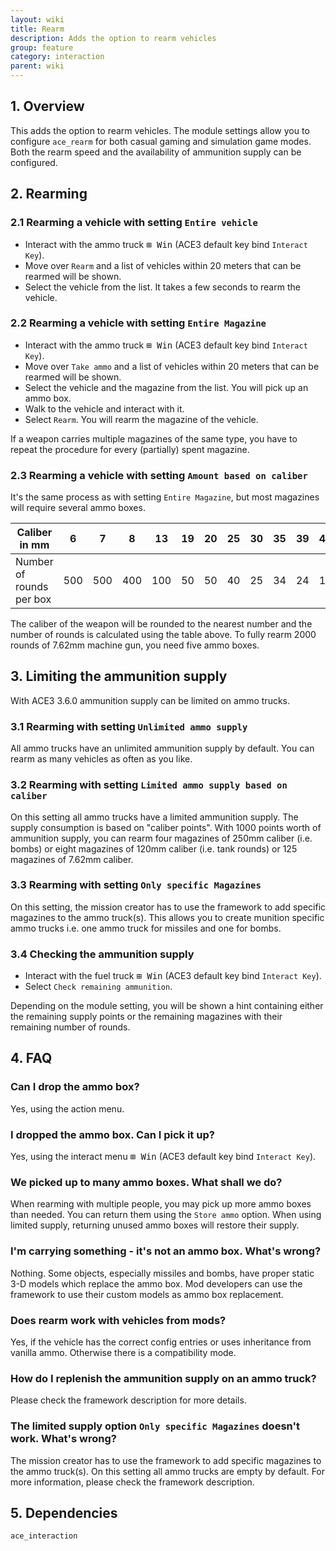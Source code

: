 ```yaml
---
layout: wiki
title: Rearm
description: Adds the option to rearm vehicles
group: feature
category: interaction
parent: wiki
---
```


## 1. Overview

This adds the option to rearm vehicles. The module settings allow you to configure `ace_rearm` for both casual gaming and simulation game modes. Both the rearm speed and the availability of ammunition supply can be configured.

## 2. Rearming

### 2.1 Rearming a vehicle with setting `Entire vehicle`
- Interact with the ammo truck <kbd>⊞&nbsp;Win</kbd> (ACE3 default key bind `Interact Key`).
- Move over `Rearm` and a list of vehicles within 20 meters that can be rearmed will be shown.
- Select the vehicle from the list. It takes a few seconds to rearm the vehicle.

### 2.2 Rearming a vehicle with setting `Entire Magazine`
- Interact with the ammo truck <kbd>⊞&nbsp;Win</kbd> (ACE3 default key bind `Interact Key`).
- Move over `Take ammo` and a list of vehicles within 20 meters that can be rearmed will be shown.
- Select the vehicle and the magazine from the list. You will pick up an ammo box.
- Walk to the vehicle and interact with it.
- Select `Rearm`. You will rearm the magazine of the vehicle.

If a weapon carries multiple magazines of the same type, you have to repeat the procedure for every (partially) spent magazine.

### 2.3 Rearming a vehicle with setting `Amount based on caliber`
It's the same process as with setting `Entire Magazine`, but most magazines will require several ammo boxes.

| Caliber in mm            |   6 |   7 |   8 |  13 | 19 | 20 | 25 | 30 | 35 | 39 | 40 | 60 | 70 | 80 | 82 | 100 | 105 | 120 | 122 | 125 | 155 | 230 | 250 |
|--------------------------|-----|-----|-----|-----|----|----|----|----|----|----|----|----|----|----|----|-----|-----|-----|-----|-----|-----|-----|-----|
| Number of rounds per box | 500 | 500 | 400 | 100 | 50 | 50 | 40 | 25 | 34 | 24 | 10 |  2 |  2 |  2 |  2 |   1 |   1 |   1 |   1 |   1 |   1 |   1 |   1 |

The caliber of the weapon will be rounded to the nearest number and the number of rounds is calculated using the table above.
To fully rearm 2000 rounds of 7.62mm machine gun, you need five ammo boxes.

## 3. Limiting the ammunition supply
With ACE3 3.6.0 ammunition supply can be limited on ammo trucks.

### 3.1 Rearming with setting `Unlimited ammo supply`
All ammo trucks have an unlimited ammunition supply by default. You can rearm as many vehicles as often as you like.

### 3.2 Rearming with setting `Limited ammo supply based on caliber`
On this setting all ammo trucks have a limited ammunition supply. The supply consumption is based on "caliber points". With 1000 points worth of ammunition supply, you can rearm four magazines of 250mm caliber (i.e. bombs) or eight magazines of 120mm caliber (i.e. tank rounds) or 125 magazines of 7.62mm caliber.

### 3.3 Rearming with setting `Only specific Magazines`
On this setting, the mission creator has to use the framework to add specific magazines to the ammo truck(s). This allows you to create munition specific ammo trucks i.e. one ammo truck for missiles and one for bombs.

### 3.4 Checking the ammunition supply
- Interact with the fuel truck <kbd>⊞&nbsp;Win</kbd> (ACE3 default key bind `Interact Key`).
- Select `Check remaining ammunition`.

Depending on the module setting, you will be shown a hint containing either the remaining supply points or the remaining magazines with their remaining number of rounds.

## 4. FAQ

### Can I drop the ammo box?
Yes, using the action menu.

### I dropped the ammo box. Can I pick it up?
Yes, using the interact menu <kbd>⊞&nbsp;Win</kbd> (ACE3 default key bind `Interact Key`).

### We picked up to many ammo boxes. What shall we do?
When rearming with multiple people, you may pick up more ammo boxes than needed. You can return them using the `Store ammo` option. When using limited supply, returning unused ammo boxes will restore their supply.

### I'm carrying something - it's not an ammo box. What's wrong?
Nothing. Some objects, especially missiles and bombs, have proper static 3-D models which replace the ammo box.
Mod developers can use the framework to use their custom models as ammo box replacement.

### Does rearm work with vehicles from mods?
Yes, if the vehicle has the correct config entries or uses inheritance from vanilla ammo. Otherwise there is a compatibility mode.

### How do I replenish the ammunition supply on an ammo truck?
Please check the framework description for more details.

### The limited supply option `Only specific Magazines` doesn't work. What's wrong?
The mission creator has to use the framework to add specific magazines to the ammo truck(s). On this setting all ammo trucks are empty by default. For more information, please check the framework description.

## 5. Dependencies

`ace_interaction`
